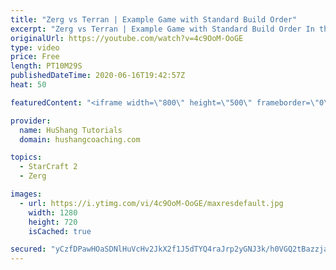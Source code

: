 ```yaml
---
title: "Zerg vs Terran | Example Game with Standard Build Order"
excerpt: "Zerg vs Terran | Example Game with Standard Build Order In this guide we learn how to defend early Terran attacks.  Coaching -------------------------------------------------------------------------- Interested in Starcraft lessons? Check out my website! I would love to help you improve and reach your"
originalUrl: https://youtube.com/watch?v=4c9OoM-OoGE
type: video
price: Free
length: PT10M29S
publishedDateTime: 2020-06-16T19:42:57Z
heat: 50

featuredContent: "<iframe width=\"800\" height=\"500\" frameborder=\"0\" src=\"https://www.youtube.com/embed/4c9OoM-OoGE\" allow=\"accelerometer; autoplay; encrypted-media; gyroscope; picture-in-picture\" allowfullscreen></iframe>"

provider:
  name: HuShang Tutorials
  domain: hushangcoaching.com

topics:
  - StarCraft 2
  - Zerg

images:
  - url: https://i.ytimg.com/vi/4c9OoM-OoGE/maxresdefault.jpg
    width: 1280
    height: 720
    isCached: true

secured: "yCzfDPawHOaSDNlHuVcHv2JkX2f1J5dTYQ4raJrp2yGNJ3k/h0VGQ2tBazzjazBRW0r2vmK4r/Y7U+1Z3PbddyeYR2Fee3j0Kb3Tkf8TXaUoDmGPUXPh++NhYSQaFpGd05wXIiqVdxxDiWlP09UcY4pdBDTngzhoRP9HK4g2i4izDrlwnR6NM1bKiaNpxThVRHztl4tXXmjWeX5indOtZidnn2NLpEdnCatq516e5mZZfhs72g/X5vc1Oy8sli8VK7yKEwL57kUNE5SmI5hrvYXbqMTTQYXNb9zcP0CplEKHIZ0D8WDhQOGRq+91IJJlYrWPt/S7RDeIiYKfreADF0351sL7eNgcDaJdxwQkDn97sJkITsCyD19FKwHpCmI/cPzahNMb9aTT3PirqIWKlEl9bXK838rdOKK2c8iQluk=;d7oHvHBr2hDOPvtvzIOPUg=="
---
```



